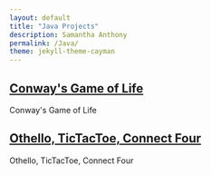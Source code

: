```yaml
---
layout: default
title: "Java Projects"
description: Samantha Anthony
permalink: /Java/
theme: jekyll-theme-cayman
---
```


## [Conway's Game of Life](https://samantho.github.io/Projects/Java/GameOfLife)
Conway's Game of Life

## [Othello, TicTacToe, Connect Four](https://samantho.github.io/Projects/Java/VariousGames)
Othello, TicTacToe, Connect Four